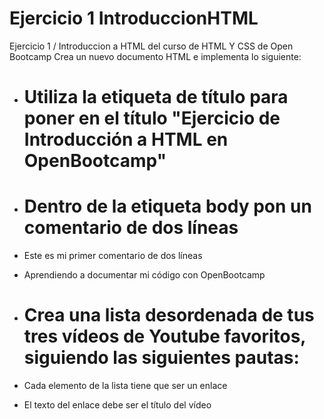 # Ejercicio 1 IntroduccionHTML
Ejercicio 1 / Introduccion a HTML del curso de HTML Y CSS de Open Bootcamp
Crea un nuevo documento HTML e implementa lo siguiente:

* # Utiliza la etiqueta de título para poner en el título "Ejercicio de Introducción a HTML en OpenBootcamp"

* # Dentro de la etiqueta body pon un comentario de dos líneas

 * Este es mi primer comentario de dos líneas

 * Aprendiendo a documentar mi código con OpenBootcamp

* # Crea una lista desordenada de tus tres vídeos de Youtube favoritos, siguiendo las siguientes pautas:

 * Cada elemento de la lista tiene que ser un enlace

 * El texto del enlace debe ser el título del vídeo
